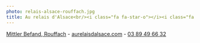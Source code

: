 ```yaml
---
photo: relais-alsace-rouffach.jpg
title: Au relais d'Alsace<br/><i class="fa fa-star-o"></i><i class="fa fa-star-o"></i><i class="fa fa-star-o"></i>
---
```

[<i class="fa fa-map-marker"></i> Mittler Befand, Rouffach](https://www.google.fr/maps/place/Au+Relais+d'Alsace/@47.9436596,7.2871274,15z/) - 
[<i class="fa fa-hand-o-right"></i> aurelaisdalsace.com](http://www.aurelaisdalsace.com/) - 
[<i class="fa fa-phone"></i> 03 89 49 66 32](tel:+33389496632)
